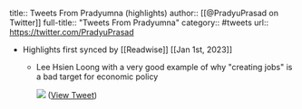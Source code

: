title:: Tweets From Pradyumna (highlights)
author:: [[@PradyuPrasad on Twitter]]
full-title:: "Tweets From Pradyumna"
category:: #tweets
url:: https://twitter.com/PradyuPrasad

- Highlights first synced by [[Readwise]] [[Jan 1st, 2023]]
	- Lee Hsien Loong with a very good example of why "creating jobs" is a bad target for economic policy 
	  
	  ![](https://pbs.twimg.com/media/FlSj7gLaAAAwuZx.png) ([View Tweet](https://twitter.com/PradyuPrasad/status/1609091350884143107))